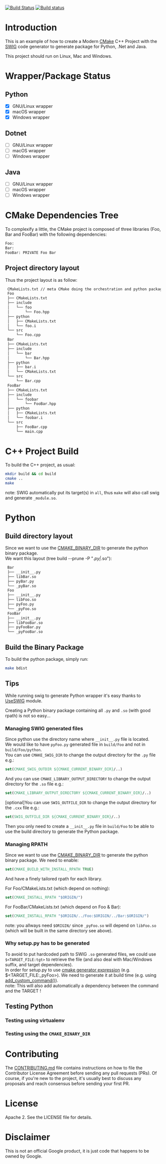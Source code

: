[![Build Status](https://travis-ci.org/Mizux/cmake-swig.svg?branch=master)](https://travis-ci.org/Mizux/cmake-swig)
[![Build status](https://ci.appveyor.com/api/projects/status/a8pir5oh0gpt2q5u/branch/master?svg=true)](https://ci.appveyor.com/project/Mizux/cmake-swig/branch/master)

# Introduction

This is an example of how to create a Modern [CMake](https://cmake.org/) C++ Project
with the [SWIG](http://www.swig.org) code generator to generate package for Python, .Net and Java.  

This project should run on Linux, Mac and Windows.

# Wrapper/Package Status
## Python
- [x] GNU/Linux wrapper
- [x] macOS wrapper
- [x] Windows wrapper

## Dotnet
- [ ] GNU/Linux wrapper
- [ ] macOS wrapper
- [ ] Windows wrapper

## Java
- [ ] GNU/Linux wrapper
- [ ] macOS wrapper
- [ ] Windows wrapper

# CMake Dependencies Tree
To complexify a little, the CMake project is composed of three libraries (Foo, Bar and FooBar)
with the following dependencies:  
```sh
Foo:
Bar:
FooBar: PRIVATE Foo Bar
```
## Project directory layout
Thus the project layout is as follow:
```sh
 CMakeLists.txt // meta CMake doing the orchestration and python packaging
 Foo
 ├── CMakeLists.txt
 ├── include
 │   └── foo
 │       └── Foo.hpp
 ├── python
 │   ├── CMakeLists.txt
 │   └── foo.i
 └── src
     └── Foo.cpp
 Bar
 ├── CMakeLists.txt
 ├── include
 │   └── bar
 │       └── Bar.hpp
 ├── python
 │   ├── bar.i
 │   └── CMakeLists.txt
 └── src
     └── Bar.cpp
 FooBar
 ├── CMakeLists.txt
 ├── include
 │   └── foobar
 │       └── FooBar.hpp
 ├── python
 │   ├── CMakeLists.txt
 │   └── foobar.i
 └── src
     ├── FooBar.cpp
     └── main.cpp
```

# C++ Project Build
To build the C++ project, as usual:
```sh
mkdir build && cd build
cmake ..
make
```
note: SWIG automatically put its target(s) in `all`, thus `make` will also call
swig and generate `_module.so`.

# Python
## Build directory layout
Since we want to use the [CMAKE_BINARY_DIR](https://cmake.org/cmake/help/latest/variable/CMAKE_BINARY_DIR.html) to generate the python binary package.  
We want this layout (tree build --prune -P "*.py|*.so"):
```sh
 Bar
 ├── __init__.py
 ├── libBar.so
 ├── pyBar.py
 └── _pyBar.so
 Foo
 ├── __init__.py
 ├── libFoo.so
 ├── pyFoo.py
 └── _pyFoo.so
 FooBar
 ├── __init__.py
 ├── libFooBar.so
 ├── pyFooBar.py
 └── _pyFooBar.so
```

## Build the Binary Package
To build the python package, simply run:
```sh
make bdist
```

## Tips
While running swig to generate Python wrapper it's easy thanks to
[UseSWIG](https://cmake.org/cmake/help/latest/module/UseSWIG.html) module.  

Creating a Python binary package containing all `.py` and `.so` (with good rpath) is not so easy... 

### Managing SWIG generated files
Since python use the directory name where `__init__.py` file is located.  
We would like to have `pyFoo.py` generated file in `build/Foo` and not in `build/Foo/python`.  
You can use `CMAKE_SWIG_DIR` to change the output directory for the `.py` file e.g.:
```cmake
set(CMAKE_SWIG_OUTDIR ${CMAKE_CURRENT_BINARY_DIR}/..)
```
And you can use `CMAKE_LIBRARY_OUTPUT_DIRECTORY` to change the output directory for the `.so` file e.g.:
```cmake
set(CMAKE_LIBRARY_OUTPUT_DIRECTORY ${CMAKE_CURRENT_BINARY_DIR}/..)
```
[optional]You can use `SWIG_OUTFILE_DIR` to change the output directory for the `.cxx` file e.g.:
```cmake
set(SWIG_OUTFILE_DIR ${CMAKE_CURRENT_BINARY_DIR}/..)
```
Then you only need to create a `__init__.py` file in `build/Foo` to be able to use
the build directory to generate the Python package.

### Managing RPATH
Since we want to use the [CMAKE_BINARY_DIR](https://cmake.org/cmake/help/latest/variable/CMAKE_BINARY_DIR.html) to generate the python binary package.
We need to enable:
```cmake
set(CMAKE_BUILD_WITH_INSTALL_RPATH TRUE)
```
And have a finely tailored rpath for each library.

For Foo/CMakeLists.txt (which depend on nothing):
```cmake
set(CMAKE_INSTALL_RPATH "$ORIGIN/")
```

For FooBar/CMakeLists.txt (which depend on Foo & Bar):
```cmake
set(CMAKE_INSTALL_RPATH "$ORIGIN/../Foo:$ORIGIN/../Bar:$ORIGIN/")
```

note: you allways need `$ORIGIN/` since `_pyFoo.so` will depend on `libFoo.so`
(which will be built in the same directory see above).

### Why setup.py has to be generated
To avoid to put hardcoded path to SWIG `.so` generated files,
we could use `$<TARGET_FILE:tgt>` to retrieve the file (and also deal with Mac/Windows suffix, and target dependencies).  
In order for setup.py to use
[cmake generator expression](https://cmake.org/cmake/help/latest/manual/cmake-generator-expressions.7.html#informational-expressions)
(e.g. $<TARGET_FILE:_pyFoo>). We need to generate it at build time (e.g. using
[add_custom_command()](https://cmake.org/cmake/help/latest/command/add_custom_command.html)).  
note: This will also add automatically a dependency between the command and the TARGET !

## Testing Python
### Testing using virtualenv

### Testing using the `CMAKE_BINARY_DIR`

# Contributing

The [CONTRIBUTING.md](./CONTRIBUTING.md) file contains instructions on how to
file the Contributor License Agreement before sending any pull requests (PRs).
Of course, if you're new to the project, it's usually best to discuss any
proposals and reach consensus before sending your first PR.

# License

Apache 2. See the LICENSE file for details.

# Disclaimer

This is not an official Google product, it is just code that happens to be
owned by Google.

